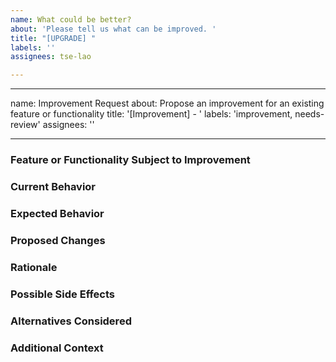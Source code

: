 ```yaml
---
name: What could be better?
about: 'Please tell us what can be improved. '
title: "[UPGRADE] "
labels: ''
assignees: tse-lao

---
```


---
name: Improvement Request
about: Propose an improvement for an existing feature or functionality
title: '[Improvement] - '
labels: 'improvement, needs-review'
assignees: ''

---

### Feature or Functionality Subject to Improvement
<!-- Clearly identify which feature or functionality you're suggesting improvements for, please include a link, or page, screenshot to understand.  -->

### Current Behavior
<!-- Describe the current behavior of the feature or functionality, focusing on the issues or limitations you've encountered. -->

### Expected Behavior
<!-- Describe how you expect the feature or functionality to behave after the improvement is implemented. -->

### Proposed Changes
<!-- Provide a detailed description of the proposed changes or enhancements. Include any specific modifications to UI/UX, workflows, data handling, etc., that you believe would address the current issues. -->

### Rationale
<!-- Explain the reasons behind your proposed changes. Why are these improvements necessary, and how do they benefit the platform and its users? -->

### Possible Side Effects
<!-- Discuss any potential side effects or impacts of the proposed changes on other features, system performance, or user experience. -->

### Alternatives Considered
<!-- Describe any alternative solutions or approaches you've considered and why the proposed changes are preferable. -->

### Additional Context
<!-- Provide any additional information, such as links to similar issues, community discussions, screenshots, or mockups, that supports your improvement request. -->
